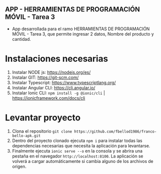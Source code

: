 ## APP - HERRAMIENTAS DE PROGRAMACIÓN MÓVIL - Tarea 3

- App desarrollada para el ramo HERRAMIENTAS DE PROGRAMACIÓN MÓVIL - Tarea 3, que permite ingresar 2 datos, Nombre del producto y cantidad.


# Instalaciones necesarias

1. Instalar NODE js: https://nodejs.org/es/
2. Instalar GIT: https://git-scm.com/
3. Instalar Typescript: https://www.typescriptlang.org/
4. Instalar Angular CLI: https://cli.angular.io/
5. Instalar Ionic CLI: `npm install -g @ionic/cli` | https://ionicframework.com/docs/cli

# Levantar proyecto

1. Clona el repositorio `git clone https://github.com/fbellod1986/franco-bello-apk.git`
2. Dentro del proyecto clonado ejecuta `npm i` para instalar todas las dependencias necesarias que necesita la aplicación para levantarse.
3. Finalmente ejecuta `ionic serve --o` en la consola y se abrira una pestaña en el navegador `http://localhost:8100`. La aplicación se volverá a cargar automáticamente si cambia alguno de los archivos de origen.